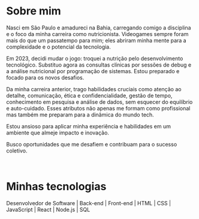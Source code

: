 # Sobre mim

Nasci em São Paulo e amadureci na Bahia, carregando comigo a disciplina e o foco da minha carreira como nutricionista. Videogames sempre foram mais do que um passatempo para mim; eles abriram minha mente para a complexidade e o potencial da tecnologia. 

Em 2023, decidi mudar o jogo: troquei a nutrição pelo desenvolvimento tecnológico. Substituo agora as consultas clínicas por sessões de debug e a análise nutricional por programação de sistemas. Estou preparado e focado para os novos desafios.

Da minha carreira anterior, trago habilidades cruciais como atenção ao detalhe, comunicação, ética e confidencialidade, gestão de tempo, conhecimento em pesquisa e análise de dados, sem esquecer do equilíbrio e auto-cuidado. Esses atributos não apenas me formam como profissional mas também me preparam para a dinâmica do mundo tech. 

Estou ansioso para aplicar minha experiência e habilidades em um ambiente que almeje impacto e inovação. 

Busco oportunidades que me desafiem e contribuam para o sucesso coletivo.


<br />

# Minhas tecnologias

Desenvolvedor de Software | Back-end | Front-end | HTML | CSS | JavaScript | React | Node.js | SQL
